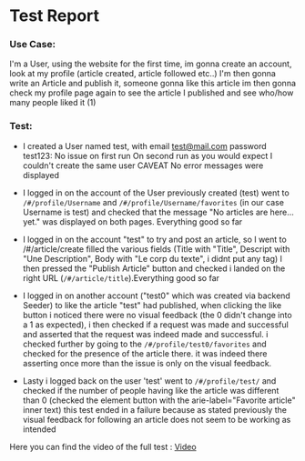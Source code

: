 # Test Report

### Use Case:
I'm a User, using the website for the first time, im gonna create an account, look at my profile (article created, article followed etc..)
I'm then gonna write an Article and publish it, someone gonna like this article
im then gonna check my profile page again to see the article I published and see who/how many people liked it (1)

### Test:
- I created a User named test, with email test@mail.com password test123: No issue on first run
On second run as you would expect I couldn't create the same user CAVEAT No error messages were displayed

- I logged in on the account of the User previously created (test) went to `/#/profile/Username` and `/#/profile/Username/favorites` (in our case Username is test)
and checked that the message "No articles are here... yet." was displayed on both pages. Everything good so far

- I logged in on the account "test" to try and post an article, so I went to  /#/article/create filled the various fields (Title with "Title", Descript with "Une Description", Body with "Le corp du texte", i didnt put any tag)
I then pressed the "Publish Article" button and checked i landed on the right URL (`/#/article/title`).Everything good so far

- I logged in on another account ("test0" which was created via backend Seeder) to like the article "test" had published, when clicking the like button i noticed there were no visual feedback (the 0 didn't change into a 1 as expected), i then checked if a request was made and successful and asserted that the request was indeed made and successful. i checked further by going to the `/#/profile/test0/favorites` and checked for the presence of the article there. it was indeed there asserting once more than the issue is only on the visual feedback.

- Lasty i logged back on the user 'test' went to `/#/profile/test/` and checked if the number of people having like the article was different than 0 (checked the element button with the arie-label="Favorite article" inner text) this test ended in a failure because as stated previously the visual feedback for following an article does not seem to be working as intended

Here you can find the video of the full test :
[Video](/home/quentinsirjean/vue3-realworld-example-app/cypress/videos/UseCase.cy.ts.mp4)

